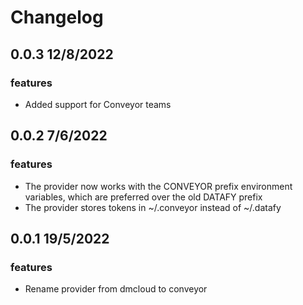 # Changelog

## 0.0.3 12/8/2022

### features

- Added support for Conveyor teams

## 0.0.2 7/6/2022

### features

- The provider now works with the CONVEYOR prefix environment variables, which are preferred over the old DATAFY prefix
- The provider stores tokens in ~/.conveyor instead of ~/.datafy

## 0.0.1 19/5/2022

### features

- Rename provider from dmcloud to conveyor